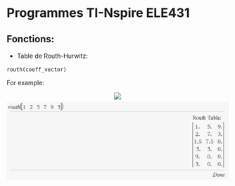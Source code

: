 # Programmes TI-Nspire ELE431

## Fonctions: 

* Table de Routh-Hurwitz:
```
routh(coeff_vector)
```
For example:
<p align="center">
<img  src="https://latex.codecogs.com/png.latex?t%28s%29%20%3D%20%5Cfrac%7B1%7D%7Bs%5E5%20&plus;%202s%5E4%20&plus;%205s%5E3%20&plus;%207s%5E2%20&plus;%209s%20&plus;%203%7D" />
<img  src="https://raw.githubusercontent.com/liamaltarac/ETS_Programmes_TI/master/ELE431/img/routh_ex.PNG" />
</p>
